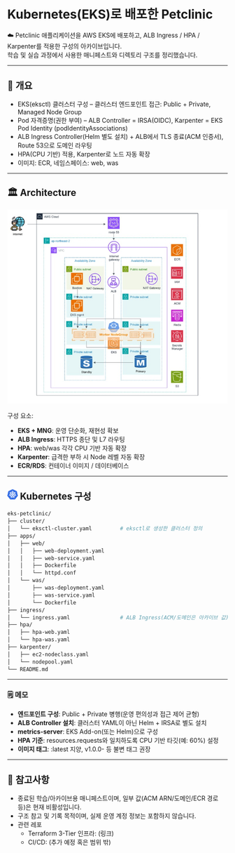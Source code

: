# Kubernetes(EKS)로 배포한 Petclinic

☁️ Petclinic 애플리케이션을 AWS EKS에 배포하고, ALB Ingress / HPA / Karpenter를 적용한 구성의 아카이브입니다.  
학습 및 실습 과정에서 사용한 매니페스트와 디렉토리 구조를 정리했습니다.

---

## 📝 개요

- EKS(eksctl) 클러스터 구성 – 클러스터 엔드포인트 접근: Public + Private, Managed Node Group
- Pod 자격증명(권한 부여) – ALB Controller = IRSA(OIDC), Karpenter = EKS Pod Identity (podIdentityAssociations)
- ALB Ingress Controller(Helm 별도 설치) + ALB에서 TLS 종료(ACM 인증서), Route 53으로 도메인 라우팅
- HPA(CPU 기반) 적용, Karpenter로 노드 자동 확장
- 이미지: ECR, 네임스페이스: web, was

---

## 🏛️ Architecture
![Architecture](eks-archi.png)

구성 요소:
- **EKS + MNG**: 운영 단순화, 재현성 확보
- **ALB Ingress**: HTTPS 종단 및 L7 라우팅
- **HPA**: web/was 각각 CPU 기반 자동 확장
- **Karpenter**: 급격한 부하 시 Node 레벨 자동 확장
- **ECR/RDS**: 컨테이너 이미지 / 데이터베이스

---

## <img src="https://raw.githubusercontent.com/devicons/devicon/master/icons/kubernetes/kubernetes-original.svg" width="24"/> Kubernetes 구성
```bash
eks-petclinic/
├── cluster/
│   └── eksctl-cluster.yaml         # eksctl로 생성한 클러스터 정의
├── apps/
│   ├── web/
│   │   ├── web-deployment.yaml
│   │   ├── web-service.yaml
│   │   ├── Dockerfile
│   │   └── httpd.conf
│   └── was/
│       ├── was-deployment.yaml
│       ├── was-service.yaml
│       └── Dockerfile
├── ingress/
│   └── ingress.yaml                # ALB Ingress(ACM/도메인은 아카이브 값)
├── hpa/
│   ├── hpa-web.yaml
│   └── hpa-was.yaml
├── karpenter/
│   ├── ec2-nodeclass.yaml
│   └── nodepool.yaml
└── README.md
```
---

### 🗒️ 메모
- **엔드포인트 구성**: Public + Private 병행(운영 편의성과 접근 제어 균형)
- **ALB Controller 설치**: 클러스터 YAML이 아닌 Helm + IRSA로 별도 설치
- **metrics-server**: EKS Add-on(또는 Helm)으로 구성
- **HPA 기준**: resources.requests와 일치하도록 CPU 기반 타깃(예: 60%) 설정
- **이미지 태그**: :latest 지양, v1.0.0-<sha> 등 불변 태그 권장

---

## 📎 참고사항
- 종료된 학습/아카이브용 매니페스트이며, 일부 값(ACM ARN/도메인/ECR 경로 등)은 현재 비활성입니다.
- 구조 참고 및 기록 목적이며, 실제 운영 계정 정보는 포함하지 않습니다.
- 관련 레포
  - Terraform 3-Tier 인프라: (링크)
  - CI/CD: (추가 예정 혹은 범위 밖)
